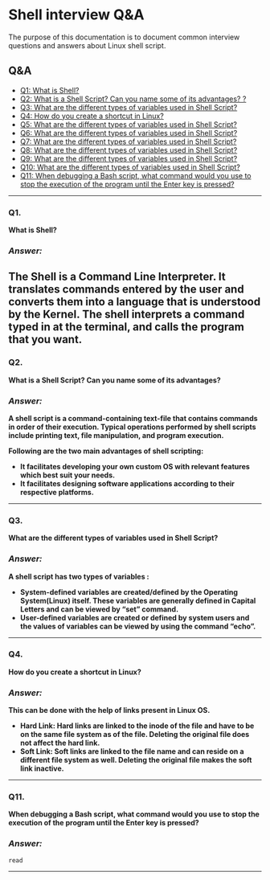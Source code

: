 # Shell interview Q&A

The purpose of this documentation is to document common interview questions and answers about Linux shell script.

## Q&A

* [Q1: What is Shell?](#Q1)
* [Q2: What is a Shell Script? Can you name some of its advantages? ?](#Q2)
* [Q3: What are the different types of variables used in Shell Script?](#Q3)
* [Q4: How do you create a shortcut in Linux?](#Q4)
* [Q5: What are the different types of variables used in Shell Script?](#Q5.)
* [Q6: What are the different types of variables used in Shell Script?](#Q6.)
* [Q7: What are the different types of variables used in Shell Script?](#Q7.)
* [Q8: What are the different types of variables used in Shell Script?](#Q8.)
* [Q9: What are the different types of variables used in Shell Script?](#Q9.)
* [Q10: What are the different types of variables used in Shell Script?](#Q10.)
* [Q11: When debugging a Bash script, what command would you use to stop the execution of the program until the Enter key is pressed?](#Q11)
---
### Q1.

**What is Shell?**

### *Answer:*

**The Shell is a Command Line Interpreter. It translates commands entered by the user and converts them into a language that is understood by the Kernel. The shell interprets a command typed in at the terminal, and calls the program that you want.**
---
### Q2.

**What is a Shell Script? Can you name some of its advantages?**

### *Answer:*

**A shell script is a command-containing text-file that contains commands in order of their execution. Typical operations performed by shell scripts include printing text, file manipulation, and program execution.**

   **Following are the two main advantages of shell scripting:**
+  **It facilitates developing your own custom OS with relevant features which best suit your needs.**
+  **It facilitates designing software applications according to their respective platforms.**
---
### Q3.
**What are the different types of variables used in Shell Script?**
### *Answer:*
**A shell script has two types of variables :**

+  **System-defined variables are created/defined by the Operating System(Linux) itself. These variables are generally defined in Capital Letters and can be viewed by “set” command.**
+  **User-defined variables are created or defined by system users and the values of variables can be viewed by using the command “echo”.**
---
### Q4.
**How do you create a shortcut in Linux?**
### *Answer:*
**This can be done with the help of links present in Linux OS.**
  +  **Hard Link: Hard links are linked to the inode of the file and have to be on the same file system as of the file. Deleting the original file does not affect the hard link.**
  +  **Soft Link: Soft links are linked to the file name and can reside on a different file system as well. Deleting the original file makes the soft link inactive.**
---
### Q11.

**When debugging a Bash script, what command would you use to stop the execution of the program until the Enter key is pressed?**

### *Answer:*

```
read
```
---
